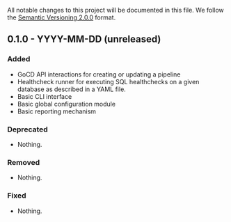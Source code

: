 All notable changes to this project will be documented in this file.
We follow the [Semantic Versioning 2.0.0](http://semver.org/) format.


## 0.1.0 - YYYY-MM-DD (unreleased)

### Added
- GoCD API interactions for creating or updating a pipeline
- Healthcheck runner for executing SQL healthchecks on a given database as described in a YAML file.
- Basic CLI interface
- Basic global configuration module
- Basic reporting mechanism

### Deprecated
- Nothing.

### Removed
- Nothing.

### Fixed
- Nothing.
